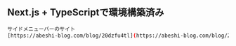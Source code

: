 ## Next.js + TypeScriptで環境構築済み

```bash
サイドメニューバーのサイト
[https://abeshi-blog.com/blog/20dzfu4tl](https://abeshi-blog.com/blog/20dzfu4tl)
```
